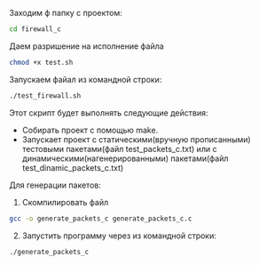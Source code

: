 
Заходим ф папку с проектом:
```bash
cd firewall_c
```
Даем разришение на исполнение файла
```bash
chmod +x test.sh
```
Запускаем файал из командной строки:
```bash
./test_firewall.sh
```
Этот скрипт будет выполнять следующие действия:
- Собирать проект с помощью make.
- Запускает проект с статическими(вручную прописанными) тестовыми пакетами(файл test_packets_с.txt) или
с динамическими(нагенерированными) пакетами(файл test_dinamic_packets_c.txt)



Для генерации пакетов:
1. Скомпилировать файл 
```bash
gcc -o generate_packets_c generate_packets_c.c
```
2. Запустить программу через из командной строки:
```bash
./generate_packets_c
```


